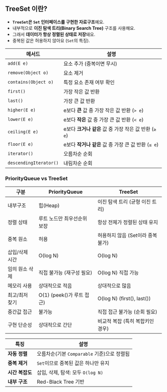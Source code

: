 
## TreeSet 이란?

- **`TreeSet`은 `Set` 인터페이스를 구현한 자료구조**예요.
- 내부적으로 **이진 탐색 트리(Binary Search Tree)** 구조를 사용해요.
- 그래서 **데이터가 항상 정렬된 상태로 저장**돼요.
- 중복된 값은 허용하지 않아요 (`Set`의 특징).

| 메서드                    | 설명                                    |
| ---------------------- | ------------------------------------- |
| `add(E e)`             | 요소 추가 (중복이면 무시)                       |
| `remove(Object o)`     | 요소 제거                                 |
| `contains(Object o)`   | 특정 요소 존재 여부 확인                        |
| `first()`              | 가장 작은 값 반환                            |
| `last()`               | 가장 큰 값 반환                             |
| `higher(E e)`          | e보다 **큰** 값 중 가장 작은 값 반환 (`> e`)      |
| `lower(E e)`           | e보다 **작은** 값 중 가장 큰 값 반환 (`< e`)      |
| `ceiling(E e)`         | e보다 **크거나 같은** 값 중 가장 작은 값 반환 (`≥ e`) |
| `floor(E e)`           | e보다 **작거나 같은** 값 중 가장 큰 값 반환 (`≤ e`)  |
| `iterator()`           | 오름차순 순회                               |
| `descendingIterator()` | 내림차순 순회                               |

### PriorityQueue vs TreeSet

|구분|PriorityQueue|TreeSet|
|---|---|---|
|내부구조|힙(Heap)|이진 탐색 트리 (균형 이진 트리)|
|정렬 상태|루트 노드만 최우선순위 보장|항상 전체가 정렬된 상태 유지|
|중복 원소|허용|허용하지 않음 (Set이라 중복 불가)|
|삽입/삭제 시간|O(log N)|O(log N)|
|임의 원소 삭제|직접 불가능 (재구성 필요)|O(log N) 직접 가능|
|메모리 사용|상대적으로 적음|상대적으로 많음|
|최고/최저 찾기|O(1) (peek()가 루트 접근)|O(log N) (first(), last())|
|중간값 접근|불가능|직접 접근 불가능 (순회 필요)|
|구현 단순성|상대적으로 간단|비교적 복잡 (특히 복합키인 경우)|


|특징|설명|
|---|---|
|**자동 정렬**|오름차순(기본 `Comparable` 기준)으로 정렬됨|
|**중복 제거**|`Set`이므로 중복된 값은 하나만 유지|
|**시간 복잡도**|삽입, 삭제, 탐색: 모두 `O(log N)`|
|**내부 구조**|Red-Black Tree 기반|
